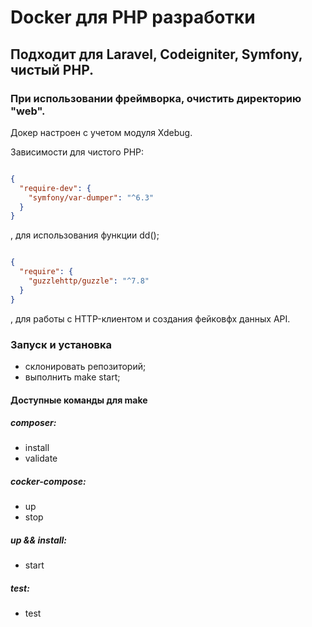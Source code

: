 # Docker для PHP разработки
## Подходит для Laravel, Codeigniter, Symfony, чистый PHP.
### При использовании фреймворка, очистить директорию "web".

Докер настроен с учетом модуля Xdebug.

Зависимости для чистого PHP:

```json

{
  "require-dev": {
    "symfony/var-dumper": "^6.3"
  }
}

```
, для использования функции dd();

```json

{
  "require": {
    "guzzlehttp/guzzle": "^7.8"
  }
}

```
, для работы с HTTP-клиентом и создания фейковфх данных API.

### Запуск и установка
- склонировать репозиторий;
- выполнить make start;

#### Доступные команды для make
##### composer:
- install
- validate

##### cocker-compose:
- up
- stop

##### up && install:
- start

##### test:
- test